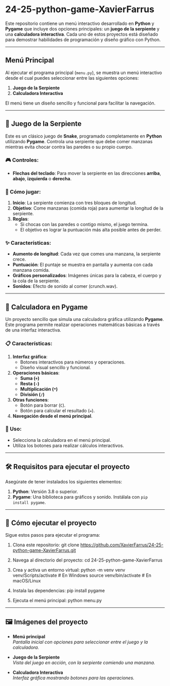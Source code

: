 # 24-25-python-game-XavierFarrus

Este repositorio contiene un menú interactivo desarrollado en **Python** y **Pygame** que incluye dos opciones principales: un **juego de la serpiente** y una **calculadora interactiva**. Cada uno de estos proyectos está diseñado para demostrar habilidades de programación y diseño gráfico con Python.

------------------------------------------------------------------------------------

## Menú Principal

Al ejecutar el programa principal (`menu.py`), se muestra un menú interactivo desde el cual puedes seleccionar entre las siguientes opciones:

1. **Juego de la Serpiente**  
2. **Calculadora Interactiva**  

El menú tiene un diseño sencillo y funcional para facilitar la navegación.

------------------------------------------------------------------------------------

## 🐍 Juego de la Serpiente

Este es un clásico juego de **Snake**, programado completamente en **Python** utilizando **Pygame**. Controla una serpiente que debe comer manzanas mientras evita chocar contra las paredes o su propio cuerpo.

### 🎮 Controles:
- **Flechas del teclado**: Para mover la serpiente en las direcciones **arriba**, **abajo**, **izquierda** o **derecha**.

### 🚀 Cómo jugar:
1. **Inicio**: La serpiente comienza con tres bloques de longitud.
2. **Objetivo**: Come manzanas (comida roja) para aumentar la longitud de la serpiente.
3. **Reglas**:
   - Si chocas con las paredes o contigo mismo, el juego termina.
   - El objetivo es lograr la puntuación más alta posible antes de perder.

### ✨ Características:
- **Aumento de longitud**: Cada vez que comes una manzana, la serpiente crece.
- **Puntuación**: El puntaje se muestra en pantalla y aumenta con cada manzana comida.
- **Gráficos personalizados**: Imágenes únicas para la cabeza, el cuerpo y la cola de la serpiente.
- **Sonidos**: Efecto de sonido al comer (crunch.wav).

------------------------------------------------------------------------------------

## 🔢 Calculadora en Pygame

Un proyecto sencillo que simula una calculadora gráfica utilizando **Pygame**. Este programa permite realizar operaciones matemáticas básicas a través de una interfaz interactiva.

### 📋 Características:
1. **Interfaz gráfica**:
   - Botones interactivos para números y operaciones.
   - Diseño visual sencillo y funcional.
2. **Operaciones básicas**:
   - **Suma (`+`)**
   - **Resta (`-`)**
   - **Multiplicación (`*`)**
   - **División (`/`)**
3. **Otras funciones**:
   - Botón para borrar (`C`).
   - Botón para calcular el resultado (`=`).
4. **Navegación desde el menú principal**.

### 🤖 Uso:
- Selecciona la calculadora en el menú principal.
- Utiliza los botones para realizar cálculos interactivos.

------------------------------------------------------------------------------------

## 🛠️ Requisitos para ejecutar el proyecto

Asegúrate de tener instalados los siguientes elementos:

1. **Python**: Versión 3.8 o superior.
2. **Pygame**: Una biblioteca para gráficos y sonido. Instálala con `pip install pygame`.

------------------------------------------------------------------------------------

## 🚀 Cómo ejecutar el proyecto

Sigue estos pasos para ejecutar el programa:

1. Clona este repositorio:
   git clone https://github.com/XavierFarrus/24-25-python-game-XavierFarrus.git


2. Navega al directorio del proyecto:
    cd 24-25-python-game-XavierFarrus

3. Crea y activa un entorno virtual:
    python -m venv venv
    venv/Scripts/activate     # En Windows
    source venv/bin/activate  # En macOS/Linux

4. Instala las dependencias:
    pip install pygame

5. Ejecuta el menú principal:
    python menu.py

------------------------------------------------------------------------------------

## 🖼️ Imágenes del proyecto

- **Menú principal**  
  *Pantalla inicial con opciones para seleccionar entre el juego y la calculadora.*

- **Juego de la Serpiente**  
  *Vista del juego en acción, con la serpiente comiendo una manzana.*

- **Calculadora Interactiva**  
  *Interfaz gráfica mostrando botones para las operaciones.*
